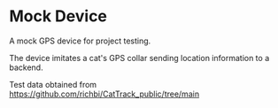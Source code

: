 # Mock Device

A mock GPS device for project testing.

The device imitates a cat's GPS collar sending location information to a backend.

Test data obtained from https://github.com/richbi/CatTrack_public/tree/main
